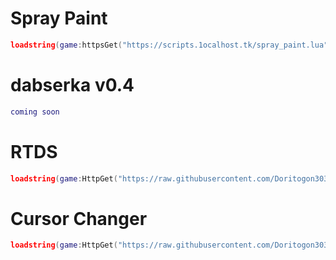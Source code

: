 # Spray Paint
```lua
loadstring(game:httpsGet("https://scripts.1ocalhost.tk/spray_paint.lua", true))()
```

# dabserka v0.4
```lua
coming soon
```

# RTDS
```lua
loadstring(game:HttpGet("https://raw.githubusercontent.com/Doritogon303/lua-scripts/main/rtds.lua", true))()
```

# Cursor Changer
```lua
loadstring(game:HttpGet("https://raw.githubusercontent.com/Doritogon303/lua-scripts/main/cursorchanger.lua", true))()

